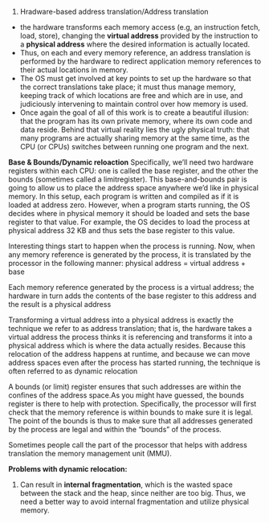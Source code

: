 1. Hradware-based address translation/Address translation
- the hardware transforms each memory access (e.g, an instruction fetch, load, store), changing the <b>virtual address</b> provided by the instruction to a <b>physical address</b> where the desired information is actually located.
- Thus, on each and every memory
reference, an address translation is performed by the hardware to redirect
application memory references to their actual locations in memory.
- The OS must get
involved at key points to set up the hardware so that the correct translations
take place; it must thus manage memory, keeping track of which
locations are free and which are in use, and judiciously intervening to
maintain control over how memory is used.
- Once again the goal of all of this work is to create a beautiful illusion:
that the program has its own private memory, where its own code
and data reside. Behind that virtual reality lies the ugly physical truth:
that many programs are actually sharing memory at the same time, as
the CPU (or CPUs) switches between running one program and the next.

<b>Base & Bounds/Dynamic reloaction</b>
Specifically, we’ll need two hardware registers within each CPU: one
is called the base register, and the other the bounds (sometimes called a
limitregister). This base-and-bounds pair is going to allow us to place the
address space anywhere we’d like in physical memory.
In this setup, each program is written and compiled as if it is loaded at
address zero. However, when a program starts running, the OS decides
where in physical memory it should be loaded and sets the base register
to that value. 
For example, the OS decides to load the process at
physical address 32 KB and thus sets the base register to this value.

Interesting things start to happen when the process is running. Now,
when any memory reference is generated by the process, it is translated
by the processor in the following manner:
physical address = virtual address + base

Each memory reference generated by the process is a virtual address;
the hardware in turn adds the contents of the base register to this address
and the result is a physical address

Transforming a virtual address into a physical address is exactly the
technique we refer to as address translation; that is, the hardware takes a
virtual address the process thinks it is referencing and transforms it into
a physical address which is where the data actually resides. Because this
relocation of the address happens at runtime, and because we can move
address spaces even after the process has started running, the technique
is often referred to as dynamic relocation

A bounds (or limit) register ensures that
such addresses are within the confines of the address space.As
you might have guessed, the bounds register is there to help with protection.
Specifically, the processor will first check that the memory reference
is within bounds to make sure it is legal. The point of the bounds is thus to make sure that all addresses generated
by the process are legal and within the “bounds” of the process.

 Sometimes people call the
part of the processor that helps with address translation the memory
management unit (MMU).

<b>Problems with dynamic relocation:</b>
1. Can result in <b>internal fragmentation</b>, which is the wasted space between the stack and the heap, since neither are too big. Thus, we need a better way to avoid internal fragmentation and utilize physical memory.
